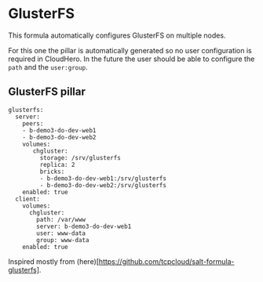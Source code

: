 GlusterFS
=========

This formula automatically configures GlusterFS on multiple nodes.

For this one the pillar is automatically generated so no user configuration is required in CloudHero.
In the future the user should be able to configure the `path` and the `user:group`.

GlusterFS pillar
----------------

```
glusterfs:
  server:
    peers:
    - b-demo3-do-dev-web1
    - b-demo3-do-dev-web2
    volumes:
       chgluster:
         storage: /srv/glusterfs
         replica: 2
         bricks:
         - b-demo3-do-dev-web1:/srv/glusterfs
         - b-demo3-do-dev-web2:/srv/glusterfs
    enabled: true
  client:
    volumes:
      chgluster:
        path: /var/www
        server: b-demo3-do-dev-web1
        user: www-data
        group: www-data
    enabled: true
```

Inspired mostly from (here)[https://github.com/tcpcloud/salt-formula-glusterfs].
